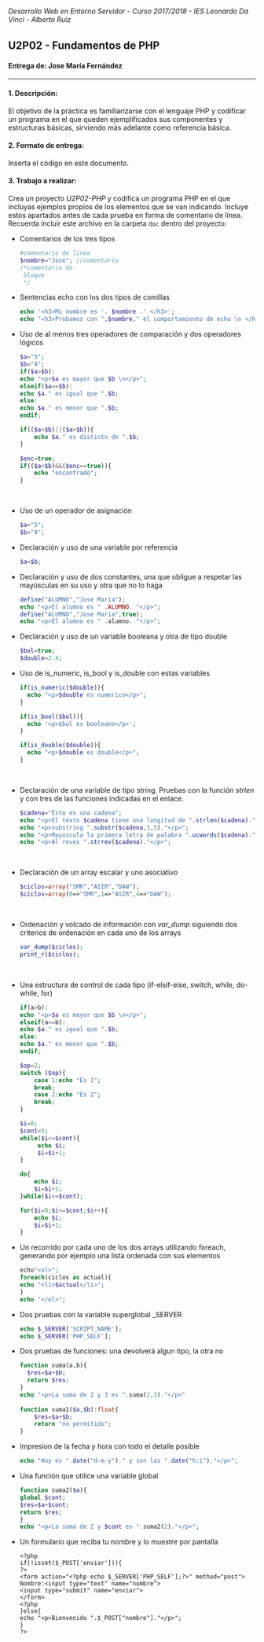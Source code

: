 ###### *Desarrollo Web en Entorno Servidor - Curso 2017/2018 - IES Leonardo Da Vinci - Alberto Ruiz*
## U2P02 - Fundamentos de PHP
#### Entrega de: Jose María Fernández
----
#### 1. Descripción:

El objetivo de la práctica es familiarizarse con el lenguaje PHP y codificar un programa en el que queden ejemplificados sus componentes y estructuras básicas, sirviendo más adelante como referencia básica.

#### 2. Formato de entrega:

Inserta el código en este documento.

#### 3. Trabajo a realizar:

Crea un proyecto *U2P02-PHP* y codifica un programa PHP en el que incluyas ejemplos propios de los elementos que se van indicando. Incluye estos apartados antes de cada prueba en forma de comentario de línea. Recuerda incluir este archivo en la carpeta `doc` dentro del proyecto:

* Comentarios de los tres tipos

  ```php
  #comentario de linea
  $nombre="Jose"; //comentario
  /*comentario de
   bloque
   */
  ```


* Sentencias echo con los dos tipos de comillas

  ```php
  echo '<h3>Mi nombre es '. $nombre .' </h3>';
  echo "<h3>Probamos con ",$nombre," el comportamiento de echo \n </h3>";
  ```

* Uso de al menos tres operadores de comparación y dos operadores lógicos

  ```php
  $a="5";
  $b="4";
  if($a>$b):
  echo "<p>$a es mayor que $b \n</p>";
  elseif($a==$b):
  echo $a." es igual que ".$b;
  else:
  echo $a." es menor que ".$b;
  endif;

  if(($a<$b)||($a>$b)){
      echo $a." es distinto de ".$b;
  }

  $enc=true;
  if(($a<$b)&&($enc==true)){
      echo "encontrado";
  }

  ```

  ​

* Uso de un operador de asignación

  ```php
  $a="5";
  $b="4";
  ```

* Declaración y uso de una variable por referencia

  ```php
  $a=$b;
  ```

* Declaración y uso de dos constantes, una que obligue a respetar las mayúsculas en su uso y otra que no lo haga

  ```php
  define("ALUMNO","Jose Maria");
  echo "<p>El alumno es " .ALUMNO. "</p>";
  define("ALUMNO","Jose Maria",true);
  echo "<p>El alumno es " .alumno. "</p>";
  ```

* Declaración y uso de un variable booleana y otra de tipo double

  ```php
  $bol=true;
  $double=2.4;
  ```

* Uso de is_numeric, is_bool y is_double con estas variables

  ```php
  if(is_numeric($double)){
  	echo "<p>$double es numerico</p>";
  }

  if(is_bool($bol)){
  	echo '<p>$bol es booleano</p>';
  }

  if(is_double($double)){
  	echo "<p>$double es double</p>";
  }
  ```
  ​

* Declaración de una variable de tipo string. Pruebas con la función *strlen* y con tres de las funciones indicadas en el enlace.

  ```php
  $cadena="Esto es una cadena";
  echo "<p>El texto $cadena tiene una longitud de ".strlen($cadena)." caracteres </p>";
  echo "<p>substring ".substr($cadena,3,5)."</p>";
  echo "<p>Mayuscula la primera letra de palabra ".ucwords($cadena)."</p>";
  echo "<p>Al reves ".strrev($cadena)."</p>";
  ```

  ​

* Declaración de un array escalar y uno asociativo

  ```php
  $ciclos=array("SMR","ASIR","DAW");
  $ciclos=array(0=>"SMR",1=>"ASIR",4=>"DAW");
  ```

  ​

* Ordenación y volcado de información con *var_dump* siguiendo dos criterios de ordenación en cada uno de los arrays

  ```php
  var_dump($ciclos);
  print_r($ciclos);
  ```

  ​

* Una estructura de control de cada tipo (if-elsif-else, switch, while, do-while, for)

  ```php
  if(a>b):
  echo "<p>$a es mayor que $b \n</p>";
  elseif(a==b):
  echo $a." es igual que ".$b;
  else:
  echo $a." es menor que ".$b;
  endif;

  $op=2;
  switch ($op){
      case 1:echo "Es 1";
      break;
      case 2:echo "Es 2";
      break;
  }

  $i=0;
  $cont=5;
  while($i<=$cont){
       echo $i; 
       $i=$i+1;
  }

  do{
      echo $i;
      $i=$i+1;
  }while($i<=$cont);

  for($i=0;$i<=$cont;$i++){
      echo $i;
      $i=$i+1;
  }

  ```

* Un recorrido por cada uno de los dos arrays utilizando foreach, generando por ejemplo una lista ordenada con sus elementos

  ```php
  echo"<ol>";
  foreach(ciclos as actual){
  echo "<li>$actual</li>";
  }
  echo "</ol>";
  ```

* Dos pruebas con la variable superglobal _SERVER

  ```php
  echo $_SERVER['SCRIPT_NAME'];
  echo $_SERVER['PHP_SELF'];
  ```

* Dos pruebas de funciones: una devolverá algun tipo, la otra no

  ```php
  function suma(a,b){
  	$res=$a+$b;
  	return $res;
  }
  echo "<p>La suma de 2 y 3 es ".suma(2,3)."</p>"
    
  function suma1($a,$b):float{
      $res=$a+$b;
      return "no permitido";
  }
  ```

* Impresion de la fecha y hora con todo el detalle posible

  ```php
  echo "Hoy es ".date("d-m-y")." y son las ".date("h:i")."</p>";
  ```

* Una función que utilice una variable global

  ```php
  function suma2($a){
  global $cont;
  $res=$a+$cont;
  return $res;
  }
  echo "<p>La suma de 2 y $cont es ".suma2(2)."</p>";
  ```

* Un formulario que reciba tu nombre y lo muestre por pantalla

  ```php+HTML
  <?php 
  if(!isset($_POST['enviar'])){
  ?>
  <form action="<?php echo $_SERVER['PHP_SELF'];?>" method="post">
  Nombre:<input type="text" name="nombre">
  <input type="submit" name="enviar">
  </form>
  <?php
  }else{
  echo "<p>Bienvenido ".$_POST["nombre"]."</p>";
  }
  ?>
  ```

